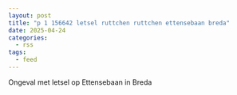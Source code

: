 ```yaml
---
layout: post
title: "p 1 156642 letsel ruttchen ruttchen ettensebaan breda"
date: 2025-04-24
categories: 
  - rss
tags: 
  - feed
---
```


Ongeval met letsel op Ettensebaan in Breda
